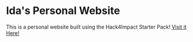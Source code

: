 # Ida's Personal Website
This is a personal website built using the Hack4Impact Starter Pack!
<You can add any description you want here.>
[Visit it Here!](https://github.com/idavoong/idavoong.github.io)